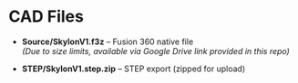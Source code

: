 # CAD Files

- **Source/SkylonV1.f3z** – Fusion 360 native file  
  *(Due to size limits, available via Google Drive link provided in this repo)*

- **STEP/SkylonV1.step.zip** – STEP export (zipped for upload)